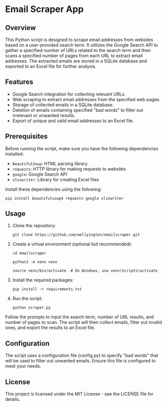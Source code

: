 # Email Scraper App

## Overview

This Python script is designed to scrape email addresses from websites based on a user-provided search term. It utilizes the Google Search API to gather a specified number of URLs related to the search term and then scans a specified number of pages from each URL to extract email addresses. The extracted emails are stored in a SQLite database and exported to an Excel file for further analysis.

## Features

* Google Search integration for collecting relevant URLs.
* Web scraping to extract email addresses from the specified web pages.
* Storage of collected emails in a SQLite database.
* Deletion of emails containing specified "bad words" to filter out irrelevant or unwanted results.
* Export of unique and valid email addresses to an Excel file.

## Prerequisites

Before running the script, make sure you have the following dependencies installed:

* `BeautifulSoup`: HTML parsing library
* `requests`: HTTP library for making requests to websites
* `google`: Google Search API
* `xlsxwriter`: Library for creating Excel files

Install these dependencies using the following:

`pip install beautifulsoup4 requests google xlsxwriter`

## Usage

1. Clone the repository:

   `git clone https://github.com/wellyington/emailscraper.git`

2.  Create a virtual environment (optional but recommended):

    `cd emailscraper`
   
    `python3 -m venv venv`
   
    `source venv/bin/activate  # On Windows, use venv\Scripts\activate`

3. Install the required packages:

   `pip install -r requirements.txt`

4. Run the script:

   `python scraper.py`

Follow the prompts to input the search term, number of URL results, and number of pages to scan. The script will then collect emails, filter out invalid ones, and export the results to an Excel file.

## Configuration

The script uses a configuration file (config.py) to specify "bad words" that will be used to filter out unwanted emails. Ensure this file is configured to meet your needs.

## License

This project is licensed under the MIT License - see the LICENSE file for details.

